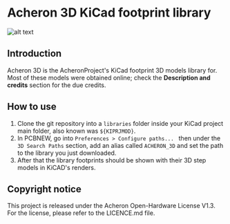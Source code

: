 # Acheron 3D KiCad footprint library

![alt text](https://raw.githubusercontent.com/Gondolindrim/acheronLibrary/master/graphics/acheronReadme.png "Acheron Logo")

## Introduction

Acheron 3D is the AcheronProject's KiCad footprint 3D models library for. Most of these models were obtained online; check the **Description and credits** section for the due credits.

## How to use

1. Clone the git repository into a ``libraries`` folder inside your KiCad project main folder, also known was ``${KIPRJMOD}``.
2. In PCBNEW, go into ``Preferences > Configure paths... `` then under the ``3D Search Paths`` section, add an alias called ``ACHERON_3D`` and set the path to the library you just downloaded.
3. After that the library footprints should be shown with their 3D step models in KiCAD's renders.

## Copyright notice

This project is released under the Acheron Open-Hardware License V1.3. For the license, please refer to the LICENCE.md file.
